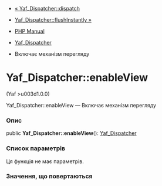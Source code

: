 - [« Yaf_Dispatcher::dispatch](yaf-dispatcher.dispatch.md)
- [Yaf_Dispatcher::flushInstantly
»](yaf-dispatcher.flushinstantly.md)

- [PHP Manual](index.md)
- [Yaf_Dispatcher](class.yaf-dispatcher.md)
- Включає механізм перегляду

# Yaf_Dispatcher::enableView

(Yaf \>u003d1.0.0)

Yaf_Dispatcher::enableView — Включає механізм перегляду

### Опис

public **Yaf_Dispatcher::enableView**():
[Yaf_Dispatcher](class.yaf-dispatcher.md)

### Список параметрів

Ця функція не має параметрів.

### Значення, що повертаються
